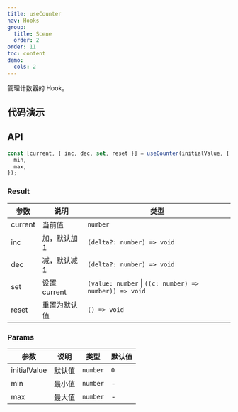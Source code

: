 ```yaml
---
title: useCounter
nav: Hooks
group:
  title: Scene
  order: 2
order: 11
toc: content
demo:
  cols: 2
---
```


管理计数器的 Hook。

## 代码演示

<code src="./demo/demo1.tsx"></code>

## API

```typescript
const [current, { inc, dec, set, reset }] = useCounter(initialValue, {
  min,
  max,
});
```

### Result

| 参数    | 说明         | 类型                                                   |
| ------- | ------------ | ------------------------------------------------------ |
| current | 当前值       | `number`                                               |
| inc     | 加，默认加 1 | `(delta?: number) => void`                             |
| dec     | 减，默认减 1 | `(delta?: number) => void`                             |
| set     | 设置 current | `(value: number` \| `((c: number) => number)) => void` |
| reset   | 重置为默认值 | `() => void`                                           |

### Params

| 参数         | 说明   | 类型     | 默认值 |
| ------------ | ------ | -------- | ------ |
| initialValue | 默认值 | `number` | `0`    |
| min          | 最小值 | `number` | -      |
| max          | 最大值 | `number` | -      |
